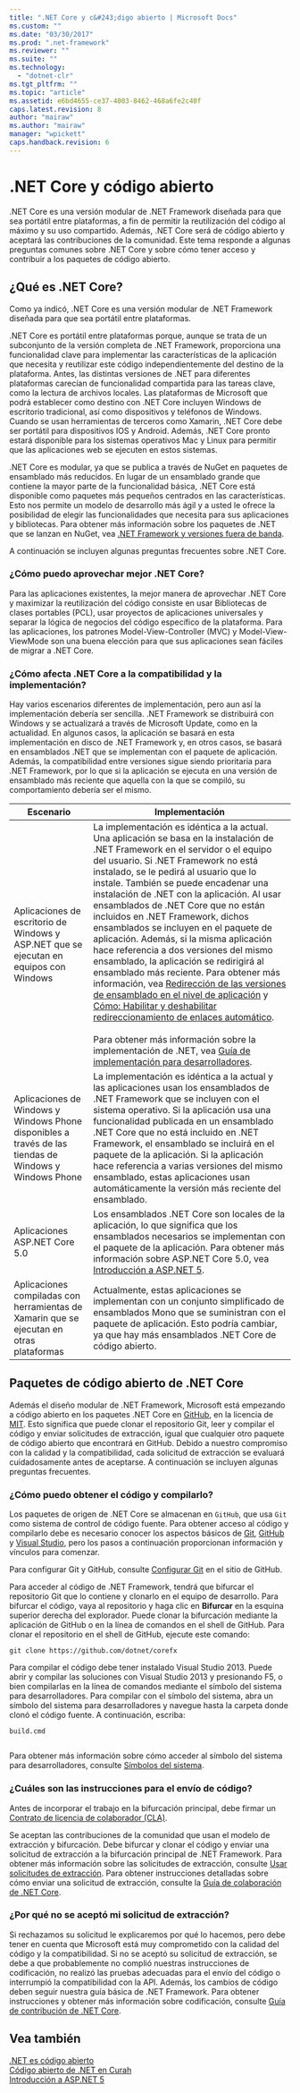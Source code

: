 ```yaml
---
title: ".NET Core y c&#243;digo abierto | Microsoft Docs"
ms.custom: ""
ms.date: "03/30/2017"
ms.prod: ".net-framework"
ms.reviewer: ""
ms.suite: ""
ms.technology: 
  - "dotnet-clr"
ms.tgt_pltfrm: ""
ms.topic: "article"
ms.assetid: e6bd4655-ce37-4003-8462-468a6fe2c40f
caps.latest.revision: 8
author: "mairaw"
ms.author: "mairaw"
manager: "wpickett"
caps.handback.revision: 6
---
```

# .NET Core y c&#243;digo abierto
.NET Core es una versión modular de .NET Framework diseñada para que sea portátil entre plataformas, a fin de permitir la reutilización del código al máximo y su uso compartido. Además, .NET Core será de código abierto y aceptará las contribuciones de la comunidad. Este tema responde a algunas preguntas comunes sobre .NET Core y sobre cómo tener acceso y contribuir a los paquetes de código abierto.  
  
<a name="BKMK_WhatisNETCore"></a>   
## ¿Qué es .NET Core?  
 Como ya indicó, .NET Core es una versión modular de .NET Framework diseñada para que sea portátil entre plataformas.  
  
 .NET Core es portátil entre plataformas porque, aunque se trata de un subconjunto de la versión completa de .NET Framework, proporciona una funcionalidad clave para implementar las características de la aplicación que necesita y reutilizar este código independientemente del destino de la plataforma. Antes, las distintas versiones de .NET para diferentes plataformas carecían de funcionalidad compartida para las tareas clave, como la lectura de archivos locales. Las plataformas de Microsoft que podrá establecer como destino con .NET Core incluyen Windows de escritorio tradicional, así como dispositivos y teléfonos de Windows. Cuando se usan herramientas de terceros como Xamarin, .NET Core debe ser portátil para dispositivos IOS y Android. Además, .NET Core pronto estará disponible para los sistemas operativos Mac y Linux para permitir que las aplicaciones web se ejecuten en estos sistemas.  
  
 .NET Core es modular, ya que se publica a través de NuGet en paquetes de ensamblado más reducidos. En lugar de un ensamblado grande que contiene la mayor parte de la funcionalidad básica, .NET Core está disponible como paquetes más pequeños centrados en las características. Esto nos permite un modelo de desarrollo más ágil y a usted le ofrece la posibilidad de elegir las funcionalidades que necesita para sus aplicaciones y bibliotecas. Para obtener más información sobre los paquetes de .NET que se lanzan en NuGet, vea [.NET Framework y versiones fuera de banda](../../../docs/framework/get-started/the-net-framework-and-out-of-band-releases.md).  
  
 A continuación se incluyen algunas preguntas frecuentes sobre .NET Core.  
  
### ¿Cómo puedo aprovechar mejor .NET Core?  
 Para las aplicaciones existentes, la mejor manera de aprovechar .NET Core y maximizar la reutilización del código consiste en usar Bibliotecas de clases portables \(PCL\), usar proyectos de aplicaciones universales y separar la lógica de negocios del código específico de la plataforma. Para las aplicaciones, los patrones Model\-View\-Controller \(MVC\) y Model\-View\-ViewMode son una buena elección para que sus aplicaciones sean fáciles de migrar a .NET Core.  
  
### ¿Cómo afecta .NET Core a la compatibilidad y la implementación?  
 Hay varios escenarios diferentes de implementación, pero aun así la implementación debería ser sencilla. .NET Framework se distribuirá con Windows y se actualizará a través de Microsoft Update, como en la actualidad. En algunos casos, la aplicación se basará en esta implementación en disco de .NET Framework y, en otros casos, se basará en ensamblados .NET que se implementan con el paquete de aplicación. Además, la compatibilidad entre versiones sigue siendo prioritaria para .NET Framework, por lo que si la aplicación se ejecuta en una versión de ensamblado más reciente que aquella con la que se compiló, su comportamiento debería ser el mismo.  
  
|Escenario|Implementación|  
|---------------|--------------------|  
|Aplicaciones de escritorio de Windows y ASP.NET que se ejecutan en equipos con Windows|La implementación es idéntica a la actual. Una aplicación se basa en la instalación de .NET Framework en el servidor o el equipo del usuario. Si .NET Framework no está instalado, se le pedirá al usuario que lo instale. También se puede encadenar una instalación de .NET con la aplicación. Al usar ensamblados de .NET Core que no están incluidos en .NET Framework, dichos ensamblados se incluyen en el paquete de aplicación. Además, si la misma aplicación hace referencia a dos versiones del mismo ensamblado, la aplicación se redirigirá al ensamblado más reciente. Para obtener más información, vea [Redirección de las versiones de ensamblado en el nivel de aplicación](../../../docs/framework/configure-apps/redirect-assembly-versions.md#BKMK_Redirectingassemblyversionsattheapplevel) y [Cómo: Habilitar y deshabilitar redireccionamiento de enlaces automático](../../../docs/framework/configure-apps/how-to-enable-and-disable-automatic-binding-redirection.md).<br /><br /> Para obtener más información sobre la implementación de .NET, vea [Guía de implementación para desarrolladores](../../../docs/framework/deployment/deployment-guide-for-developers.md).|  
|Aplicaciones de Windows y Windows Phone disponibles a través de las tiendas de Windows y Windows Phone|La implementación es idéntica a la actual y las aplicaciones usan los ensamblados de .NET Framework que se incluyen con el sistema operativo. Si la aplicación usa una funcionalidad publicada en un ensamblado .NET Core que no está incluido en .NET Framework, el ensamblado se incluirá en el paquete de la aplicación. Si la aplicación hace referencia a varias versiones del mismo ensamblado, estas aplicaciones usan automáticamente la versión más reciente del ensamblado.|  
|Aplicaciones ASP.NET Core 5.0|Los ensamblados .NET Core son locales de la aplicación, lo que significa que los ensamblados necesarios se implementan con el paquete de la aplicación. Para obtener más información sobre ASP.NET Core 5.0, vea [Introducción a ASP.NET 5](http://www.asp.net/vnext/overview/aspnet-vnext/aspnet-5-overview).|  
|Aplicaciones compiladas con herramientas de Xamarin que se ejecutan en otras plataformas|Actualmente, estas aplicaciones se implementan con un conjunto simplificado de ensamblados Mono que se suministran con el paquete de aplicación. Esto podría cambiar, ya que hay más ensamblados .NET Core de código abierto.|  
  
<a name="BKMK_NETCoreOpenSourcePackages"></a>   
## Paquetes de código abierto de .NET Core  
 Además el diseño modular de .NET Framework, Microsoft está empezando a código abierto en los paquetes .NET Core en [GitHub](https://github.com/), en la licencia de [MIT](https://github.com/dotnet/corefx/blob/master/LICENSE). Esto significa que puede clonar el repositorio Git, leer y compilar el código y enviar solicitudes de extracción, igual que cualquier otro paquete de código abierto que encontrará en GitHub. Debido a nuestro compromiso con la calidad y la compatibilidad, cada solicitud de extracción se evaluará cuidadosamente antes de aceptarse. A continuación se incluyen algunas preguntas frecuentes.  
  
### ¿Cómo puedo obtener el código y compilarlo?  
 Los paquetes de origen de .NET Core se almacenan en `GitHub`, que usa `Git` como sistema de control de código fuente. Para obtener acceso al código y compilarlo debe es necesario conocer los aspectos básicos de [Git](http://git-scm.com/), [GitHub](https://github.com/dotnet/corefx) y [Visual Studio](http://msdn.microsoft.com/vstudio/aa718325.aspx), pero los pasos a continuación proporcionan información y vínculos para comenzar.  
  
 Para configurar Git y GitHub, consulte [Configurar Git](https://help.github.com/articles/set-up-git/) en el sitio de GitHub.  
  
 Para acceder al código de .NET Framework, tendrá que bifurcar el repositorio Git que lo contiene y clonarlo en el equipo de desarrollo. Para bifurcar el código, vaya al repositorio y haga clic en **Bifurcar** en la esquina superior derecha del explorador. Puede clonar la bifurcación mediante la aplicación de GitHub o en la línea de comandos en el shell de GitHub. Para clonar el repositorio en el shell de GitHub, ejecute este comando:  
  
```  
git clone https://github.com/dotnet/corefx  
```  
  
 Para compilar el código debe tener instalado Visual Studio 2013. Puede abrir y compilar las soluciones con Visual Studio 2013 y presionando F5, o bien compilarlas en la línea de comandos mediante el símbolo del sistema para desarrolladores. Para compilar con el símbolo del sistema, abra un símbolo del sistema para desarrolladores y navegue hasta la carpeta donde clonó el código fuente. A continuación, escriba:  
  
```  
build.cmd  
  
```  
  
 Para obtener más información sobre cómo acceder al símbolo del sistema para desarrolladores, consulte [Símbolos del sistema](../../../docs/framework/tools/developer-command-prompt-for-vs.md).  
  
### ¿Cuáles son las instrucciones para el envío de código?  
 Antes de incorporar el trabajo en la bifurcación principal, debe firmar un [Contrato de licencia de colaborador \(CLA\)](https://cla.dotnetfoundation.org/).  
  
 Se aceptan las contribuciones de la comunidad que usan el modelo de extracción y bifurcación. Debe bifurcar y clonar el código y enviar una solicitud de extracción a la bifurcación principal de .NET Framework. Para obtener más información sobre las solicitudes de extracción, consulte [Usar solicitudes de extracción](https://help.github.com/articles/using-pull-requests/). Para obtener instrucciones detalladas sobre cómo enviar una solicitud de extracción, consulte la [Guía de colaboración de .NET Core](https://github.com/dotnet/corefx/wiki/Contributing).  
  
### ¿Por qué no se aceptó mi solicitud de extracción?  
 Si rechazamos su solicitud le explicaremos por qué lo hacemos, pero debe tener en cuenta que Microsoft está muy comprometido con la calidad del código y la compatibilidad. Si no se aceptó su solicitud de extracción, se debe a que probablemente no complió nuestras instrucciones de codificación, no realizó las pruebas adecuadas para el envío del código o interrumpió la compatibilidad con la API. Además, los cambios de código deben seguir nuestra guía básica de .NET Framework. Para obtener instrucciones y obtener más información sobre codificación, consulte [Guía de contribución de .NET Core](https://github.com/dotnet/corefx/wiki/Contributing).  
  
## Vea también  
 [.NET es código abierto](http://blogs.msdn.com/b/dotnet/archive/2014/11/12/net-core-is-open-source.aspx)   
 [Código abierto de .NET en Curah](https://curah.microsoft.com/254870/net-core-open-source)   
 [Introducción a ASP.NET 5](http://www.asp.net/vnext/overview/aspnet-vnext/aspnet-5-overview)